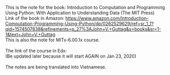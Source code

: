 This is the note for the book: Introduction to Computation and Programming Using Python: With Application to Understanding Data (The MIT Press)
<br/>Link of the book in Amazon: https://www.amazon.com/Introduction-Computation-Programming-Using-Python/dp/0262529629/ref=sr_1_1?qid=1574507838&refinements=p_27%3AJohn+V.+Guttag&s=books&sr=1-1&text=John+V.+Guttag
<br/>This is also the note for MITx-6.00.1x course.
<br/>
<br/>The link of the course in Edx: 
<br/>(Be updated later because it will start AGAIN on Jan 23, 2020)
<br/>
<br/>The notes are being translated into Vietnamese.
